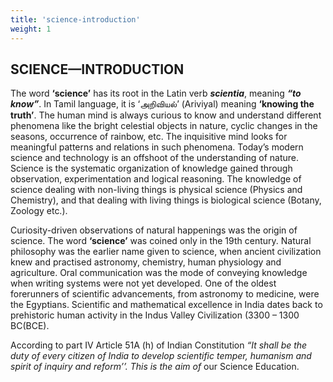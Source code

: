 ```yaml
---
title: 'science-introduction'
weight: 1
---
```




## SCIENCE—INTRODUCTION

The word **‘science’** has its root in the Latin verb **_scientia_**, meaning **_“to know”_**. In Tamil language, it is ‘அறிவியல்’ (Ariviyal) meaning **‘knowing the truth’**. The human mind is always curious to know and understand different phenomena like the bright celestial objects in nature, cyclic changes in the seasons, occurrence of rainbow, etc. The inquisitive mind looks for meaningful patterns and relations in such phenomena. Today’s modern science and technology is an offshoot of the understanding of nature. Science is the systematic organization of knowledge gained through observation, experimentation and logical reasoning. The knowledge of science dealing with non-living things is physical science (Physics and Chemistry), and that dealing with living things is biological science (Botany, Zoology etc.).

Curiosity-driven observations of natural happenings was the origin of science. The word **‘science’** was coined only in the 19th century. Natural philosophy was the earlier name given to science, when ancient civilization knew and practised astronomy, chemistry, human physiology and agriculture. Oral communication was the mode of conveying knowledge when writing systems were not yet developed. One of the oldest forerunners of scientific advancements, from astronomy to medicine, were the Egyptians. Scientific and mathematical excellence in India dates back to prehistoric human activity in the Indus Valley Civilization (3300 – 1300 BC(BCE).

According to part IV Article 51A (h) of Indian Constitution _“It shall be the duty of every citizen of India to develop scientific temper, humanism and spirit of inquiry and reform’’. This is the aim of_ our Science Education.

